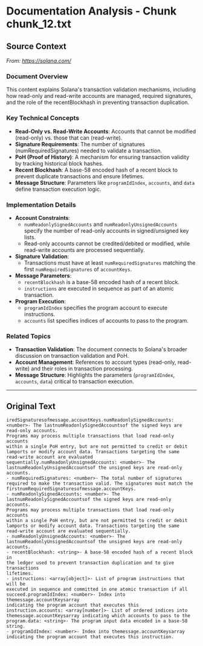 # Documentation Analysis - Chunk chunk_12.txt

## Source Context
*From: https://solana.com/*

### Document Overview  
This content explains Solana's transaction validation mechanisms, including how read-only and read-write accounts are managed, required signatures, and the role of the recentBlockhash in preventing transaction duplication.  

### Key Technical Concepts  
- **Read-Only vs. Read-Write Accounts**: Accounts that cannot be modified (read-only) vs. those that can (read-write).  
- **Signature Requirements**: The number of signatures (numRequiredSignatures) needed to validate a transaction.  
- **PoH (Proof of History)**: A mechanism for ensuring transaction validity by tracking historical block hashes.  
- **Recent Blockhash**: A base-58 encoded hash of a recent block to prevent duplicate transactions and ensure lifetimes.  
- **Message Structure**: Parameters like `programIdIndex`, `accounts`, and `data` define transaction execution logic.  

### Implementation Details  
- **Account Constraints**:  
  - `numReadonlySignedAccounts` and `numReadonlyUnsignedAccounts` specify the number of read-only accounts in signed/unsigned key lists.  
  - Read-only accounts cannot be credited/debited or modified, while read-write accounts are processed sequentially.  
- **Signature Validation**:  
  - Transactions must have at least `numRequiredSignatures` matching the first `numRequiredSignatures` of `accountKeys`.  
- **Message Parameters**:  
  - `recentBlockhash` is a base-58 encoded hash of a recent block.  
  - `instructions` are executed in sequence as part of an atomic transaction.  
- **Program Execution**:  
  - `programIdIndex` specifies the program account to execute instructions.  
  - `accounts` list specifies indices of accounts to pass to the program.  

### Related Topics  
- **Transaction Validation**: The document connects to Solana's broader discussion on transaction validation and PoH.  
- **Account Management**: References to account types (read-only, read-write) and their roles in transaction processing.  
- **Message Structure**: Highlights the parameters (`programIdIndex`, `accounts`, `data`) critical to transaction execution.

---

## Original Text
```
iredSignaturesofmessage.accountKeys.numReadonlySignedAccounts: <number>- The lastnumReadonlySignedAccountsof the signed keys are read-only accounts.
Programs may process multiple transactions that load read-only accounts
within a single PoH entry, but are not permitted to credit or debit
lamports or modify account data. Transactions targeting the same
read-write account are evaluated sequentially.numReadonlyUnsignedAccounts: <number>- The lastnumReadonlyUnsignedAccountsof the unsigned keys are read-only accounts.
- numRequiredSignatures: <number>- The total number of signatures
required to make the transaction valid. The signatures must match the
firstnumRequiredSignaturesofmessage.accountKeys.
- numReadonlySignedAccounts: <number>- The lastnumReadonlySignedAccountsof the signed keys are read-only accounts.
Programs may process multiple transactions that load read-only accounts
within a single PoH entry, but are not permitted to credit or debit
lamports or modify account data. Transactions targeting the same
read-write account are evaluated sequentially.
- numReadonlyUnsignedAccounts: <number>- The lastnumReadonlyUnsignedAccountsof the unsigned keys are read-only accounts.
- recentBlockhash: <string>- A base-58 encoded hash of a recent block in
the ledger used to prevent transaction duplication and to give transactions
lifetimes.
- instructions: <array[object]>- List of program instructions that will be
executed in sequence and committed in one atomic transaction if all succeed.programIdIndex: <number>- Index into themessage.accountKeysarray
indicating the program account that executes this instruction.accounts: <array[number]>- List of ordered indices into themessage.accountKeysarray indicating which accounts to pass to the
program.data: <string>- The program input data encoded in a base-58 string.
- programIdIndex: <number>- Index into themessage.accountKeysarray
indicating the program account that executes this instruction.
```